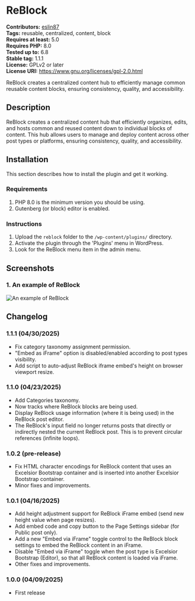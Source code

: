 # ReBlock #

**Contributors:** [eslin87](https://profiles.wordpress.org/eslin87/)  
**Tags:** reusable, centralized, content, block  
**Requires at least:** 5.0  
**Requires PHP:** 8.0  
**Tested up to:** 6.8  
**Stable tag:** 1.1.1  
**License:** GPLv2 or later  
**License URI:** https://www.gnu.org/licenses/gpl-2.0.html  

ReBlock creates a centralized content hub to efficiently manage common reusable content blocks, ensuring consistency, quality, and accessibility.

## Description ##

ReBlock creates a centralized content hub that efficiently organizes, edits, and hosts common and reused content down to individual blocks of content. This hub allows users to manage and deploy content across other post types or platforms, ensuring consistency, quality, and accessibility.

## Installation ##

This section describes how to install the plugin and get it working.

### Requirements ###

1. PHP 8.0 is the minimum version you should be using.
1. Gutenberg (or block) editor is enabled.

### Instructions ###

1. Upload the `reblock` folder to the `/wp-content/plugins/` directory.
1. Activate the plugin through the 'Plugins' menu in WordPress.
1. Look for the ReBlock menu item in the admin menu.

## Screenshots ##

### 1. An example of ReBlock ###
![An example of ReBlock](.wordpress-org/screenshot-1.png)


## Changelog ##

### 1.1.1 (04/30/2025) ###

* Fix category taxonomy assignment permission.
* "Embed as iFrame" option is disabled/enabled according to post types visibility.
* Add script to auto-adjust ReBlock iframe embed's height on browser viewport resize.

### 1.1.0 (04/23/2025) ###

* Add Categories taxonomy.
* Now tracks where ReBlock blocks are being used.
* Display ReBlock usage information (where it is being used) in the ReBlock post editor.
* The ReBlock's input field no longer returns posts that directly or indirectly nested the current ReBlock post. This is to prevent circular references (infinite loops).

### 1.0.2 (pre-release) ###

* Fix HTML character encodings for ReBlock content that uses an Excelsior Bootstrap container and is inserted into another Excelsior Bootstrap container.
* Minor fixes and improvements.

### 1.0.1 (04/16/2025) ###

* Add height adjustment support for ReBlock iFrame embed (send new height value when page resizes).
* Add embed code and copy button to the Page Settings sidebar (for Public post only).
* Add a new "Embed via iFrame" toggle control to the ReBlock block settings to embed the ReBlock content in an iFrame.
* Disable "Embed via iFrame" toggle when the post type is Excelsior Bootstrap (Editor), so that all ReBlock content is loaded via iFrame.
* Other fixes and improvements.

### 1.0.0 (04/09/2025) ###

* First release